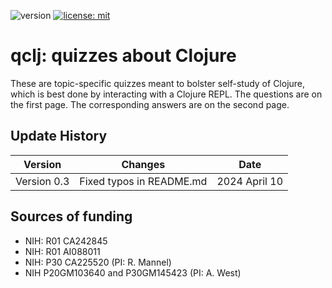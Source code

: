 ![version](https://img.shields.io/static/v1?label=qclj&message=0.2&color=brightcolor)
[![license: mit](https://img.shields.io/badge/license-mit-blue.svg)](https://opensource.org/licenses/mit)

# qclj: quizzes about Clojure

These are topic-specific quizzes meant to bolster self-study of Clojure, which is best done by interacting with a Clojure REPL. 
The questions are on the first page. 
The corresponding answers are on the second page. 

## Update History

|Version      | Changes                                         | Date            |
|:-----------:|:-----------------------------------------------:|:---------------:|
| Version 0.3 |  Fixed typos in README.md                       | 2024 April 10    |


## Sources of funding

- NIH: R01 CA242845
- NIH: R01 AI088011
- NIH: P30 CA225520 (PI: R. Mannel)
- NIH P20GM103640 and P30GM145423 (PI: A. West)
